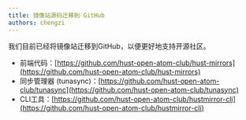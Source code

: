 ```yaml
---
title: 镜像站源码迁移到 GitHub
authors: chengzi
---
```


我们目前已经将镜像站迁移到GitHub，以便更好地支持开源社区。

- 前端代码：[https://github.com/hust-open-atom-club/hust-mirrors](https://github.com/hust-open-atom-club/hust-mirrors)
- 同步管理器 (tunasync)：[https://github.com/hust-open-atom-club/tunasync](https://github.com/hust-open-atom-club/tunasync)
- CLI工具：[https://github.com/hust-open-atom-club/hustmirror-cli](https://github.com/hust-open-atom-club/hustmirror-cli)
